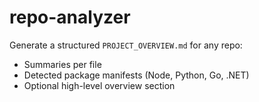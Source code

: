 # repo-analyzer

Generate a structured `PROJECT_OVERVIEW.md` for any repo:
- Summaries per file
- Detected package manifests (Node, Python, Go, .NET)
- Optional high-level overview section